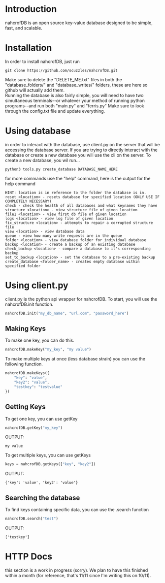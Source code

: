 # Introduction
nahcrofDB is an open source key-value database designed to be simple, fast, and scalable.

# Installation
In order to install nahcrofDB, just run 
```
git clone https://github.com/scuzzles/nahcrofDB.git
```
Make sure to delete the "DELETE_ME.txt" files in both the "database_folders/" and "database_writes/" folders, these are here so github will actually add them.  
Running the database is also fairly simple, you will need to have two simultaneous terminals--or whatever your method of running python programs--and run both "main.py" and "ferris.py"
Make sure to look through the config.txt file and update everything.
# Using database
in order to interact with the database, use client.py on the server that will be accessing the database server.
If you are trying to directly interact with the database or create a new database you will use the cli on the server.
To create a new database, you wil run...
```
python3 tools.py create_database DATABASE_NAME_HERE
```
for more commands use the "help" command, here is the output for the help command
```
HINT: location is in reference to the folder the database is in.
reset <location> - resets database for specified location (ONLY USE IF COMPLETELY NECESSARY)
check - check the health of all databases and what keynames they have
structure <location> - view structure file of given location
file1 <location> - view first db file of given location
logs <location> - view log file of given location
fix_structure <location> - attempts to repair a corrupted structure file
view <location> - view database data
queue - view how many write requests are in the queue
folder <location> - view database folder for individual database
backup <location> - create a backup of an existing database
check_backup <location> - compare a database to it's corresponding backup
set_to_backup <location> - set the database to a pre-existing backup
create_database <folder_name> - creates empty database within specified folder
```
# Using client.py
client.py is the python api wrapper for nahcrofDB.
To start, you will use the nahcrofDB.init function.
```python
nahcrofDB.init("my_db_name", "url.com", "password_here")
```
## Making Keys
To make one key, you can do this.
```python
nahcrofDB.makeKey("my_key", "my value")
```
To make multiple keys at once (less database strain) you can use the following function.
```python
nahcrofDB.makeKeys({
    "key": "value",
    "key2": "value",
    "testkey": "testvalue"
})
```
## Getting Keys
To get one key, you can use getKey
```python
nahcrofDB.getKey("my_key")
```
OUTPUT:
```
my value
```
To get multiple keys, you can use getKeys
```python
keys = nahcrofDB.getKeys(["key", "key2"])
```
OUTPUT:
```
{'key': 'value', 'key2': 'value'}
```
## Searching the database
To find keys containing specific data, you can use the .search function
```python
nahcrofDB.search("test")
```
OUTPUT:
```
['testkey']
```
# HTTP Docs
this section is a work in progress (sorry). We plan to have this finished within a month (for reference, that's 11/11 since I'm writing this on 10/11).
